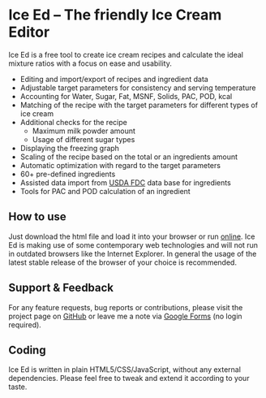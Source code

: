 # Ice Ed – The friendly Ice Cream Editor
Ice Ed is a free tool to create ice cream recipes and calculate the ideal mixture ratios with a focus on ease and usability.

- Editing and import/export of recipes and ingredient data
- Adjustable target parameters for consistency and serving temperature
- Accounting for Water, Sugar, Fat, MSNF, Solids, PAC, POD, kcal
- Matching of the recipe with the target parameters for different types of ice cream
- Additional checks for the recipe
  - Maximum milk powder amount
  - Usage of different sugar types
- Displaying the freezing graph
- Scaling of the recipe based on the total or an ingredients amount
- Automatic optimization with regard to the target parameters
- 60+ pre-defined ingredients
- Assisted data import from [USDA FDC](https://fdc.nal.usda.gov/index.html) data base for ingredients
- Tools for PAC and POD calculation of an ingredient

## How to use
Just download the html file and load it into your browser or run [online](https://joernmueller.github.io/Ice-Ed/IceEd.html).
Ice Ed is making use of some contemporary web technologies and will not run in outdated browsers like the Internet Explorer. In general the usage of the latest stable release of the browser of your choice is recommended.

## Support & Feedback
For any feature requests, bug reports or contributions, please visit the project page on [GitHub](https://github.com/JoernMueller/Ice-Ed) or leave me a note via [Google Forms](https://forms.gle/YuNispk4LXSiks8B9) (no login required).

## Coding
Ice Ed is written in plain HTML5/CSS/JavaScript, without any external dependencies. Please feel free to tweak and extend it according to your taste.
